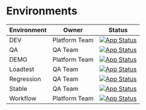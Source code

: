 # Environments

| Environment | Owner            | Status                                                                                                                                                                |
|-------------|------------------|-----------------------------------------------------------------------------------------------------------------------------------------------------------------------|
| DEV         | Platform Team    | [![App Status](https://argo.virtocommerce.cloud/api/badge?name=vcptcore-dev&revision=true)](https://argo.virtocommerce.cloud/applications/vcptcore-dev)               |
| QA          | QA Team          | [![App Status](https://argo.virtocommerce.cloud/api/badge?name=vcptcore-qa&revision=true)](https://argo.virtocommerce.cloud/applications/vcptcore-qa)                 |
| DEMO        | Platform Team    | [![App Status](https://argo.virtocommerce.cloud/api/badge?name=vcptcore-demo&revision=true)](https://argo.virtocommerce.cloud/applications/vcptcore-demo)             |
| Loadtest    | QA Team          | [![App Status](https://argo.virtocommerce.cloud/api/badge?name=vcptcore-loadtest&revision=true)](https://argo.virtocommerce.cloud/applications/vcptcore-loadtest)     |
| Regression  | QA Team          | [![App Status](https://argo.virtocommerce.cloud/api/badge?name=vcptcore-regression&revision=true)](https://argo.virtocommerce.cloud/applications/vcptcore-regression) |
| Stable      | QA Team          | [![App Status](https://argo.virtocommerce.cloud/api/badge?name=vcptcore-stable&revision=true)](https://argo.virtocommerce.cloud/applications/vcptcore-stable)         |
| Workflow    | Platform Team    | [![App Status](https://argo.virtocommerce.cloud/api/badge?name=vcptcore-workflow&revision=true)](https://argo.virtocommerce.cloud/applications/vcptcore-workflow)     |
